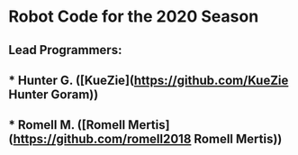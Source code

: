 # Robot Code for the 2020 Season
## Lead Programmers:
## * Hunter G. ([KueZie](https://github.com/KueZie Hunter Goram))
## * Romell M. ([Romell Mertis](https://github.com/romell2018 Romell Mertis))
